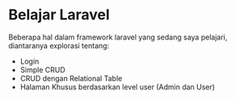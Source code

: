 # Belajar Laravel
Beberapa hal dalam framework laravel yang sedang saya pelajari, diantaranya explorasi tentang:
- Login
- Simple CRUD
- CRUD dengan Relational Table
- Halaman Khusus berdasarkan level user (Admin dan User)
